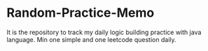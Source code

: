 # Random-Practice-Memo
It is the repository to track my daily logic building practice with java language. Min one simple and one leetcode question daily.
